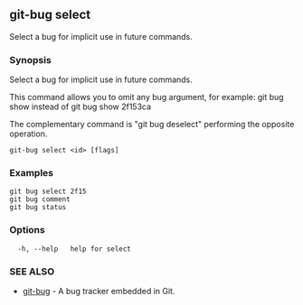 ## git-bug select

Select a bug for implicit use in future commands.

### Synopsis

Select a bug for implicit use in future commands.

This command allows you to omit any bug <id> argument, for example:
  git bug show
instead of
  git bug show 2f153ca

The complementary command is "git bug deselect" performing the opposite operation.


```
git-bug select <id> [flags]
```

### Examples

```
git bug select 2f15
git bug comment
git bug status

```

### Options

```
  -h, --help   help for select
```

### SEE ALSO

* [git-bug](git-bug.md)	 - A bug tracker embedded in Git.

